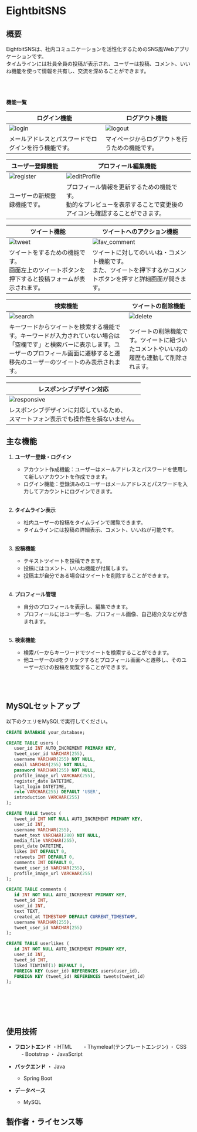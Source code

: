 # EightbitSNS

## 概要
EightbitSNSは、社内コミュニケーションを活性化するためのSNS風Webアプリケーションです。<br>タイムラインには社員全員の投稿が表示され、ユーザーは投稿、コメント、いいね機能を使って情報を共有し、交流を深めることができます。<br><br><br><br>

**機能一覧**

| ログイン機能 | ログアウト機能 |
|---------------|----------------|
|![login](https://github.com/luizyrvin/EightbitSNS/assets/171106589/08892e67-0da5-45fe-a32b-e92088c0e2e0)|![logout](https://github.com/luizyrvin/EightbitSNS/assets/171106589/1814cf57-4776-4f1a-ade7-0947b4b3a294)|
| メールアドレスとパスワードでログインを行う機能です。 | マイページからログアウトを行うための機能です。 |

| ユーザー登録機能 | プロフィール編集機能 |
|---------------|----------------|
|![register](https://github.com/luizyrvin/EightbitSNS/assets/171106589/e8a6f35c-2d0a-49ac-92f6-f7449b18464c)|![editProfile](https://github.com/luizyrvin/EightbitSNS/assets/171106589/437e8057-9a41-4207-b788-b33d18fc3287)|
|ユーザーの新規登録機能です。| プロフィール情報を更新するための機能です。<br> 動的なプレビューを表示することで変更後のアイコンも確認することができます。|

| ツイート機能 | ツイートへのアクション機能 |
|---------------|----------------|
|![tweet](https://github.com/luizyrvin/EightbitSNS/assets/171106589/653af62d-0d8d-4460-9357-74d5ef32993a)|![fav_comment](https://github.com/luizyrvin/EightbitSNS/assets/171106589/b5a3205c-1bc9-4de2-887a-4510d2c7bcbb)|
|ツイートをするための機能です。<br>画面左上のツイートボタンを押下すると投稿フォームが表示されます。| ツイートに対してのいいね・コメント機能です。<br>また、ツイートを押下するかコメントボタンを押すと詳細画面が開きます。|

| 検索機能 | ツイートの削除機能 |
|---------------|----------------|
|![search](https://github.com/luizyrvin/EightbitSNS/assets/171106589/79e42371-7167-4be3-8812-e154186e3523)|![delete](https://github.com/luizyrvin/EightbitSNS/assets/171106589/55e76592-5547-4da9-aec7-7d8f28ebfa80)|
|キーワードからツイートを検索する機能です。キーワードが入力されていない場合は「空欄です」と検索バーに表示します。ユーザーのプロフィール画面に遷移すると遷移先のユーザーのツイートのみ表示されます。|ツイートの削除機能です。ツイートに紐づいたコメントやいいねの履歴も連動して削除されます。|

| レスポンシブデザイン対応 |
|-------------------------|
|![responsive](https://github.com/luizyrvin/EightbitSNS/assets/171106589/1acc3148-2529-4fb7-8185-61ba4783e56b)|
|レスポンシブデザインに対応しているため、<br>スマートフォン表示でも操作性を損ないません。|




## 主な機能
1. **ユーザー登録・ログイン**
   - アカウント作成機能：ユーザーはメールアドレスとパスワードを使用して新しいアカウントを作成できます。
   - ログイン機能：登録済みのユーザーはメールアドレスとパスワードを入力してアカウントにログインできます。
   <br><br>
2. **タイムライン表示**
   - 社内ユーザーの投稿をタイムラインで閲覧できます。
   - タイムラインには投稿の詳細表示、コメント、いいねが可能です。
   <br><br>
3. **投稿機能**
   - テキストツイートを投稿できます。
   - 投稿にはコメント、いいね機能が付属します。
   - 投稿主が自分である場合はツイートを削除することができます。
   <br><br>
4. **プロフィール管理**
   - 自分のプロフィールを表示し、編集できます。
   - プロフィールにはユーザー名、プロフィール画像、自己紹介文などが含まれます。
   <br><br>

5. **検索機能**
   - 検索バーからキーワードでツイートを検索することができます。
   - 他ユーザーのidをクリックするとプロフィール画面へと遷移し、そのユーザーだけの投稿を閲覧することができます。
<br><br><br><br>

## MySQLセットアップ
以下のクエリをMySQLで実行してください。
 ```sql
CREATE DATABASE your_database;

CREATE TABLE users (
    user_id INT AUTO_INCREMENT PRIMARY KEY,
    tweet_user_id VARCHAR(255),
    username VARCHAR(255) NOT NULL,
    email VARCHAR(255) NOT NULL,
    password VARCHAR(255) NOT NULL,
    profile_image_url VARCHAR(255),
    register_date DATETIME,
    last_login DATETIME,
    role VARCHAR(255) DEFAULT 'USER',
    introduction VARCHAR(255)
);

CREATE TABLE tweets (
    tweet_id INT NOT NULL AUTO_INCREMENT PRIMARY KEY,
    user_id INT,
    username VARCHAR(255),
    tweet_text VARCHAR(280) NOT NULL,
    media_file VARCHAR(255),
    post_date DATETIME,
    likes INT DEFAULT 0,
    retweets INT DEFAULT 0,
    comments INT DEFAULT 0,
    tweet_user_id VARCHAR(255),
    profile_image_url VARCHAR(255)
);

CREATE TABLE comments (
    id INT NOT NULL AUTO_INCREMENT PRIMARY KEY,
    tweet_id INT,
    user_id INT,
    text TEXT,
    created_at TIMESTAMP DEFAULT CURRENT_TIMESTAMP,
    username VARCHAR(255),
    tweet_user_id VARCHAR(255)
);

CREATE TABLE userlikes (
    id INT NOT NULL AUTO_INCREMENT PRIMARY KEY,
    user_id INT,
    tweet_id INT,
    liked TINYINT(1) DEFAULT 0,
    FOREIGN KEY (user_id) REFERENCES users(user_id),
    FOREIGN KEY (tweet_id) REFERENCES tweets(tweet_id)
);
 ```
<br><br><br><br>

## 使用技術
- **フロントエンド**
  ・HTML
  　　- Thymeleaf(テンプレートエンジン)
  ・ CSS
  　  - Bootstrap
  ・ JavaScript

- **バックエンド**
  ・ Java
     - Spring Boot

- **データベース**
  - MySQL

## 製作者・ライセンス等
